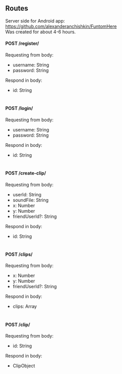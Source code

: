 ## Routes

Server side for Android app: https://github.com/alexanderanchishkin/FuntomHere  
Was created for about 4-6 hours.

#### POST /register/

Requesting from body:
 - username: String
 - password: String
 
Respond in body:
 - id: String

#
#### POST /login/

Requesting from body:
 - username: String
 - password: String
 
Respond in body:
 - id: String
  
#
#### POST /create-clip/

Requesting from body:

 - userId: String
 - soundFile: String
 - x: Number
 - y: Number
 - friendUserId?: String
    
Respond in body:
 - id: String

#
#### POST /clips/

Requesting from body:
 - x: Number
 - y: Number
 - friendUserId?: String

Respond in body:
 - clips: Array<ClipObject>
 
 #
 #### POST /clip/
 
Requesting from body:
  - id: String
  
Respond in body:
  - ClipObject
     

 
